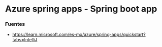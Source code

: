 # Azure spring apps - Spring boot app

### Fuentes
- https://learn.microsoft.com/es-mx/azure/spring-apps/quickstart?tabs=IntelliJ
